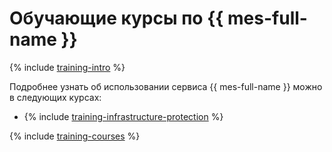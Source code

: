 # Обучающие курсы по {{ mes-full-name }}

{% include [training-intro](../_includes/training/training-intro.md) %}

Подробнее узнать об использовании сервиса {{ mes-full-name }} можно в следующих курсах:
* {% include [training-infrastructure-protection](../_includes/training/training-pce.md) %}

{% include [training-courses](../_includes/training/training-courses.md) %}